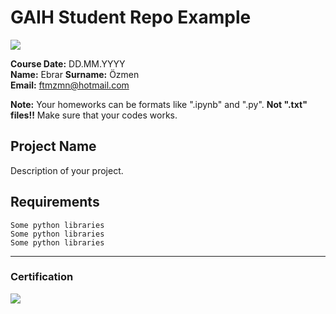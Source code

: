 # GAIH Student Repo Example
![](img/logo.png)

**Course Date:** DD.MM.YYYY  
**Name:** Ebrar
**Surname:** Özmen  
**Email:** ftmzmn@hotmail.com

**Note:** Your homeworks can be formats like ".ipynb" and ".py". **Not ".txt" files!!** Make sure that your codes works.  

## Project Name
Description of your project.

## Requirements
```
Some python libraries
Some python libraries
Some python libraries
```
---

### Certification
![](img/certificate_ex.png)

